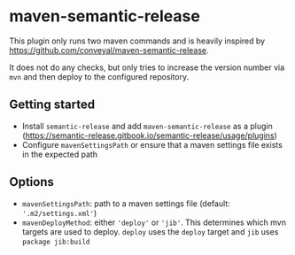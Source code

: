 # maven-semantic-release

This plugin only runs two maven commands and is heavily inspired by https://github.com/conveyal/maven-semantic-release.

It does not do any checks, but only tries to increase the version number via `mvn` and then deploy to the configured repository.

## Getting started

* Install `semantic-release` and add `maven-semantic-release` as a plugin (https://semantic-release.gitbook.io/semantic-release/usage/plugins)
* Configure `mavenSettingsPath` or ensure that a maven settings file exists in the expected path

## Options

* `mavenSettingsPath`: path to a maven settings file (default: `'.m2/settings.xml'`)
* `mavenDeployMethod`: either `'deploy'` or `'jib'`. This determines which mvn targets are used to deploy. `deploy` uses the `deploy` target and `jib` uses `package jib:build`
